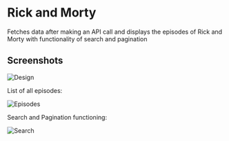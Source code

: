 <h1> Rick and Morty </h1>
 Fetches data after making an API call and displays the episodes of Rick and Morty with functionality of search and pagination

<h2> Screenshots </h2>

![Design](https://user-images.githubusercontent.com/40733044/92388113-5a12db00-f134-11ea-81d7-3c32f7bb4db6.png)

List of all episodes:

![Episodes](https://user-images.githubusercontent.com/40733044/92388117-5b440800-f134-11ea-850f-f5248b018734.png)

Search and Pagination functioning:

![Search](https://user-images.githubusercontent.com/40733044/92388120-5bdc9e80-f134-11ea-9cf9-d1c7297a7840.png)
